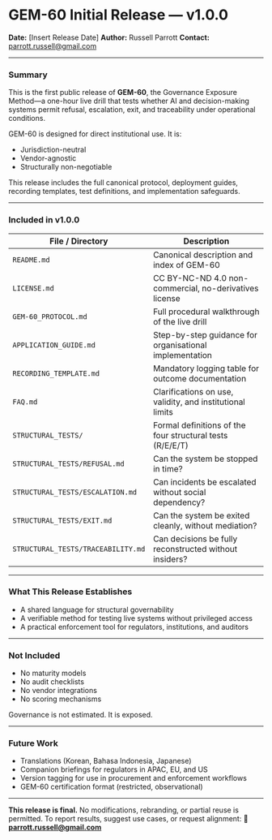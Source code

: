 # GEM-60 Initial Release — v1.0.0

**Date:** \[Insert Release Date]
**Author:** Russell Parrott
**Contact:** [parrott.russell@gmail.com](mailto:parrott.russell@gmail.com)

---

### Summary

This is the first public release of **GEM-60**, the Governance Exposure Method—a one-hour live drill that tests whether AI and decision-making systems permit refusal, escalation, exit, and traceability under operational conditions.

GEM-60 is designed for direct institutional use. It is:

* Jurisdiction-neutral
* Vendor-agnostic
* Structurally non-negotiable

This release includes the full canonical protocol, deployment guides, recording templates, test definitions, and implementation safeguards.

---

### Included in v1.0.0

| File / Directory                   | Description                                               |
| ---------------------------------- | --------------------------------------------------------- |
| `README.md`                        | Canonical description and index of GEM-60                 |
| `LICENSE.md`                       | CC BY-NC-ND 4.0 non-commercial, no-derivatives license    |
| `GEM-60_PROTOCOL.md`               | Full procedural walkthrough of the live drill             |
| `APPLICATION_GUIDE.md`             | Step-by-step guidance for organisational implementation   |
| `RECORDING_TEMPLATE.md`            | Mandatory logging table for outcome documentation         |
| `FAQ.md`                           | Clarifications on use, validity, and institutional limits |
| `STRUCTURAL_TESTS/`                | Formal definitions of the four structural tests (R/E/E/T) |
| `STRUCTURAL_TESTS/REFUSAL.md`      | Can the system be stopped in time?                        |
| `STRUCTURAL_TESTS/ESCALATION.md`   | Can incidents be escalated without social dependency?     |
| `STRUCTURAL_TESTS/EXIT.md`         | Can the system be exited cleanly, without mediation?      |
| `STRUCTURAL_TESTS/TRACEABILITY.md` | Can decisions be fully reconstructed without insiders?    |

---

### What This Release Establishes

* A shared language for structural governability
* A verifiable method for testing live systems without privileged access
* A practical enforcement tool for regulators, institutions, and auditors

---

### Not Included

* No maturity models
* No audit checklists
* No vendor integrations
* No scoring mechanisms

Governance is not estimated. It is exposed.

---

### Future Work

* Translations (Korean, Bahasa Indonesia, Japanese)
* Companion briefings for regulators in APAC, EU, and US
* Version tagging for use in procurement and enforcement workflows
* GEM-60 certification format (restricted, observational)

---

**This release is final.**
No modifications, rebranding, or partial reuse is permitted.
To report results, suggest use cases, or request alignment:
📩 **[parrott.russell@gmail.com](mailto:parrott.russell@gmail.com)**
